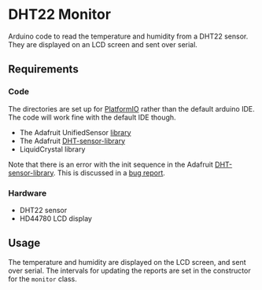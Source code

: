 # DHT22 Monitor #

Arduino code to read the temperature and humidity from a DHT22 sensor. They are displayed on an LCD screen and sent over serial.

## Requirements ##

### Code ###

The directories are set up for [PlatformIO](https://platformio.org/) rather than the default arduino IDE. The code will work fine with the default IDE though.

+ The Adafruit UnifiedSensor [library](https://github.com/adafruit/Adafruit_Sensor)
+ The Adafruit [DHT-sensor-library](https://github.com/adafruit/DHT-sensor-library)
+ LiquidCrystal library

Note that there is an error with the init sequence in the Adafruit [DHT-sensor-library](https://github.com/adafruit/DHT-sensor-library). This is discussed in a [bug report](https://github.com/adafruit/DHT-sensor-library/issues/48).

### Hardware ###

+ DHT22 sensor
+ HD44780 LCD display

## Usage ##

The temperature and humidity are displayed on the LCD screen, and sent over serial. The intervals for updating the reports are set in the constructor for the `monitor` class.
